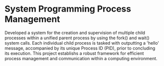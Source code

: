 # System Programming Process Management

Developed a system for the creation and supervision of multiple child processes within a unified parent process by using the fork() and wait() system calls. Each individual child process is tasked with outputting a 'hello' message, accompanied by its unique Process ID (PID), prior to concluding its execution. This project establishs a robust framework for efficient process management and communication within a computing environment.





